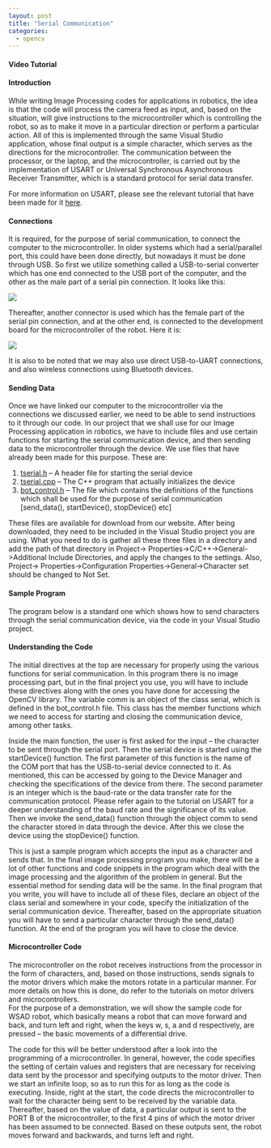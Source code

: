 ```yaml
---
layout: post
title: "Serial Communication"
categories:
  - opencv
---
```


#### Video Tutorial

#### Introduction

While writing Image Processing codes for applications in robotics, the idea is that the code will process the camera feed as input, and, based on the situation, will give instructions to the microcontroller which is controlling the robot, so as to make it move in a particular direction or perform a particular action. All of this is implemented through the same Visual Studio application, whose final output is a simple character, which serves as the directions for the microcontroller. The communication between the processor, or the laptop, and the microcontroller, is carried out by the implementation of USART or Universal Synchronous Asynchronous Receiver Transmitter, which is a standard protocol for serial data transfer.

For more information on USART, please see the relevant tutorial that have been made for it [here][1].

#### Connections

It is required, for the purpose of serial communication, to connect the computer to the microcontroller. In older systems which had a serial/parallel port, this could have been done directly, but nowadays it must be done through USB. So first we utilize something called a USB-to-serial converter which has one end connected to the USB port of the computer, and the other as the male part of a serial pin connection. It looks like this:

**![][2]**

Thereafter, another connector is used which has the female part of the serial pin connection, and at the other end, is connected to the development board for the microcontroller of the robot. Here it is:

**![][3]**

It is also to be noted that we may also use direct USB-to-UART connections, and also wireless connections using Bluetooth devices.

#### Sending Data

Once we have linked our computer to the microcontroller via the connections we discussed earlier, we need to be able to send instructions to it through our code. In our project that we shall use for our Image Processing application in robotics, we have to include files and use certain functions for starting the serial communication device, and then sending data to the microcontroller through the device. We use files that have already been made for this purpose. These are:

1. [tserial.h][4] – A header file for starting the serial device
2. [tserial.cpp][5] – The C++ program that actually initializes the device
3. [bot_control.h][6] – The file which contains the definitions of the functions which shall be used for the purpose of serial communication [send_data(), startDevice(), stopDevice() etc]

These files are available for download from our website. After being downloaded, they need to be included in the Visual Studio project you are using. What you need to do is gather all these three files in a directory and add the path of that directory in Project-><project-name> Properties->C/C++->General->Additional Include Directories, and apply the changes to the settings. Also, Project-><project-name> Properties->Configuration Properties->General->Character set should be changed to Not Set.

#### Sample Program

The program below is a standard one which shows how to send characters through the serial communication device, via the code in your Visual Studio project.

#### Understanding the Code

The initial directives at the top are necessary for properly using the various functions for serial communication. In this program there is no image processing part, but in the final project you use, you will have to include these directives along with the ones you have done for accessing the OpenCV library. The variable comm is an object of the class serial, which is defined in the bot_control.h file. This class has the member functions which we need to access for starting and closing the communication device, among other tasks.

Inside the main function, the user is first asked for the input – the character to be sent through the serial port. Then the serial device is started using the startDevice() function. The first parameter of this function is the name of the COM port that has the USB-to-serial device connected to it. As mentioned, this can be accessed by going to the Device Manager and checking the specifications of the device from there. The second parameter is an integer which is the baud-rate or the data transfer rate for the communication protocol. Please refer again to the tutorial on USART for a deeper understanding of the baud rate and the significance of its value. Then we invoke the send_data() function through the object comm to send the character stored in data through the device. After this we close the device using the stopDevice() function.

This is just a sample program which accepts the input as a character and sends that. In the final image processing program you make, there will be a lot of other functions and code snippets in the program which deal with the image processing and the algorithm of the problem in general. But the essential method for sending data will be the same. In the final program that you write, you will have to include all of these files, declare an object of the class serial and somewhere in your code, specify the initialization of the serial communication device. Thereafter, based on the appropriate situation you will have to send a particular character through the send_data() function. At the end of the program you will have to close the device.

#### Microcontroller Code

The microcontroller on the robot receives instructions from the processor in the form of characters, and, based on those instructions, sends signals to the motor drivers which make the motors rotate in a particular manner. For more details on how this is done, do refer to the tutorials on motor drivers and microcontrollers.  
For the purpose of a demonstration, we will show the sample code for WSAD robot, which basically means a robot that can move forward and back, and turn left and right, when the keys w, s, a and d respectively, are pressed – the basic movements of a differential drive.

The code for this will be better understood after a look into the programming of a microcontroller. In general, however, the code specifies the setting of certain values and registers that are necessary for receiving data sent by the processor and specifying outputs to the motor driver. Then we start an infinite loop, so as to run this for as long as the code is executing. Inside, right at the start, the code directs the microcontroller to wait for the character being sent to be received by the variable data.  
Thereafter, based on the value of data, a particular output is sent to the PORT B of the microcontroller, to the first 4 pins of which the motor driver has been assumed to be connected. Based on these outputs sent, the robot moves forward and backwards, and turns left and right.

[1]: http://robotix.in/tutorials/category/avr/usart
[2]: https://lh6.googleusercontent.com/75vKpBwr7FrFmQhMVC4irAldmQsF9y_PA3tIAIm94icVoKmut8fb43NgiX5n_sxYPDkLKdOZF9wmqneIEKd2m30o4jPMVKZJfZXECfdqxVMBf2De8MU
[3]: https://lh5.googleusercontent.com/TlFs3uYIcYzoms784M07ibZmRdd7KUux5PUDCp7bhnV2GaSL4ttzhrqGNtpEL9fLXaSfbsc3HB1VLm3a0awgfT3FXKJf8Xvn1JuotytbZc2sS9Za5qA
[4]: http://robotix.in/samplecode/tserial.h
[5]: http://robotix.in/samplecode/tserial.cpp
[6]: http://robotix.in/samplecode/bot_control.h

